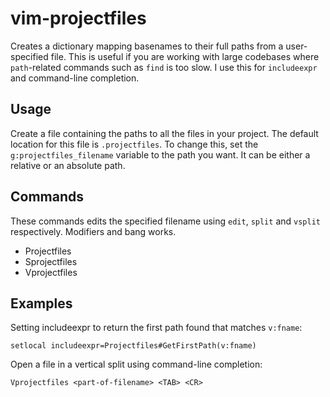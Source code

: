 # vim-projectfiles

Creates a dictionary mapping basenames to their full paths from a user-specified
file. This is useful if you are working with large codebases where
`path`-related commands such as `find` is too slow. I use this for `includeexpr`
and command-line completion.

## Usage

Create a file containing the paths to all the files in your project. The default
location for this file is `.projectfiles`. To change this, set the
`g:projectfiles_filename` variable to the path you want. It can be either a
relative or an absolute path.

## Commands

These commands edits the specified filename using `edit`, `split` and `vsplit`
respectively. Modifiers and bang works.

- Projectfiles
- Sprojectfiles
- Vprojectfiles

## Examples

Setting includeexpr to return the first path found that matches `v:fname`:

```vim
setlocal includeexpr=Projectfiles#GetFirstPath(v:fname)
```

Open a file in a vertical split using command-line completion:

```vim
Vprojectfiles <part-of-filename> <TAB> <CR>
```
